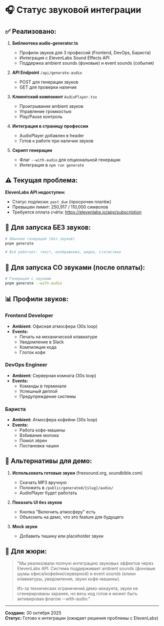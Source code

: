 # 🎧 Статус звуковой интеграции

## ✅ Реализовано:

1. **Библиотека audio-generator.ts**
   - Профили звуков для 3 профессий (Frontend, DevOps, Бариста)
   - Интеграция с ElevenLabs Sound Effects API
   - Поддержка ambient sounds (фоновые) и event sounds (события)

2. **API Endpoint** `/api/generate-audio`
   - POST для генерации звуков
   - GET для проверки наличия

3. **Клиентский компонент** `AudioPlayer.tsx`
   - Проигрывание ambient звуков
   - Управление громкостью
   - Play/Pause контроль

4. **Интеграция в страницу профессии**
   - AudioPlayer добавлен в header
   - Готов к работе при наличии звуков

5. **Скрипт генерации**
   - Флаг `--with-audio` для опциональной генерации
   - Интеграция в `npm run generate`

## ⚠️ Текущая проблема:

**ElevenLabs API недоступен:**
- Статус подписки: `past_due` (просрочен платёж)
- Превышен лимит: 250,917 / 110,000 символов
- Требуется оплата счёта: https://elevenlabs.io/app/subscription

## 🚀 Для запуска БЕЗ звуков:

```bash
# Обычная генерация (без звуков)
pnpm generate

# Всё работает: текст, изображения, видео, статистика
```

## 🎵 Для запуска СО звуками (после оплаты):

```bash
# Генерация с звуками
pnpm generate --with-audio
```

## 📊 Профили звуков:

### Frontend Developer
- **Ambient:** Офисная атмосфера (30s loop)
- **Events:** 
  - Печать на механической клавиатуре
  - Уведомление в Slack
  - Компиляция кода
  - Глоток кофе

### DevOps Engineer
- **Ambient:** Серверная комната (30s loop)
- **Events:**
  - Команды в терминале
  - Успешный деплой
  - Предупреждение системы

### Бариста
- **Ambient:** Атмосфера кофейни (30s loop)
- **Events:**
  - Работа кофе-машины
  - Взбивание молока
  - Помол зёрен
  - Постановка чашки

## 🎯 Альтернативы для демо:

1. **Использовать готовые звуки** (freesound.org, soundbible.com)
   - Скачать MP3 вручную
   - Положить в `/public/generated/{slug}/audio/`
   - AudioPlayer будет работать

2. **Показать UI без звуков**
   - Кнопка "Включить атмосферу" есть
   - Объяснить на демо, что это feature для будущего

3. **Mock звуки**
   - Добавить тишину или placeholder звуки

## 📝 Для жюри:

> "Мы реализовали полную интеграцию звуковых эффектов через ElevenLabs API. 
> Система поддерживает ambient sounds (фоновые шумы офиса/кофейни/серверной) 
> и event sounds (клики клавиатуры, уведомления, звуки кофе-машины).
> 
> Из-за технических ограничений демо-аккаунта, звуки не сгенерированы заранее,
> но весь код готов и может быть активирован флагом --with-audio."

---

**Создано:** 30 октября 2025  
**Статус:** Готово к интеграции (ожидает решения проблемы с ElevenLabs)

